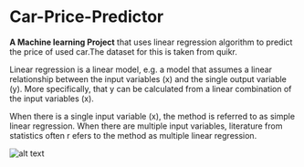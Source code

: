 # Car-Price-Predictor
**A Machine learning Project** that uses linear regression algorithm to predict the price of used car.The dataset for this is taken from quikr.

Linear regression is a linear model, e.g. a model that assumes a linear relationship between the input variables (x) and the single output variable (y). More specifically, 
that y can be calculated from a linear combination of the input variables (x).

When there is a single input variable (x), the method is referred to as simple linear regression. When there are multiple input variables, literature from statistics often r
efers to the method as multiple linear regression.

![alt text](https://miro.medium.com/max/1400/1*Cw5ZSYDkIFpmhBwr-hN84A.png)


